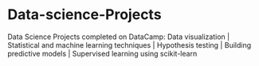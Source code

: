 # Data-science-Projects
Data Science Projects completed on DataCamp: 
Data visualization |
Statistical and machine learning techniques |
Hypothesis testing |
Building predictive models |
Supervised learning using scikit-learn
